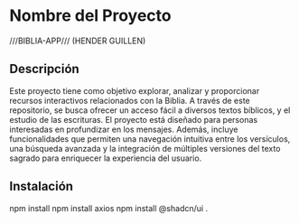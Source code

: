 # Nombre del Proyecto
///BIBLIA-APP///
(HENDER GUILLEN)

## Descripción

Este proyecto tiene como objetivo explorar, analizar y proporcionar recursos interactivos relacionados con la Biblia. A través de este repositorio, se busca ofrecer un acceso fácil a diversos textos bíblicos, y el estudio de las escrituras. El proyecto está diseñado para personas interesadas en profundizar en los mensajes. Además, incluye funcionalidades que permiten una navegación intuitiva entre los versículos, una búsqueda avanzada y la integración de múltiples versiones del texto sagrado para enriquecer la experiencia del usuario.


## Instalación

npm install
npm install axios
npm install @shadcn/ui
.

